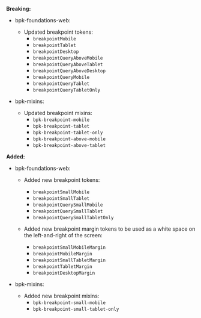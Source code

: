 **Breaking:**

- bpk-foundations-web:
    - Updated breakpoint tokens:
        - `breakpointMobile`
        - `breakpointTablet`
        - `breakpointDesktop`
        - `breakpointQueryAboveMobile`
        - `breakpointQueryAboveTablet`
        - `breakpointQueryAboveDesktop`
        - `breakpointQueryMobile`
        - `breakpointQueryTablet`
        - `breakpointQueryTabletOnly`

- bpk-mixins:
    - Updated breakpoint mixins:
        - `bpk-breakpoint-mobile`
        - `bpk-breakpoint-tablet`
        - `bpk-breakpoint-tablet-only`
        - `bpk-breakpoint-above-mobile`
        - `bpk-breakpoint-above-tablet`

**Added:**

- bpk-foundations-web:
    - Added new breakpoint tokens:
        - `breakpointSmallMobile`
        - `breakpointSmallTablet`
        - `breakpointQuerySmallMobile`
        - `breakpointQuerySmallTablet`
        - `breakpointQuerySmallTabletOnly`

    - Added new breakpoint margin tokens to be used as a white space on the left-and-right of the screen:
        - `breakpointSmallMobileMargin`
        - `breakpointMobileMargin`
        - `breakpointSmallTabletMargin`
        - `breakpointTabletMargin`
        - `breakpointDesktopMargin`

- bpk-mixins:
    - Added new breakpoint mixins:
        - `bpk-breakpoint-small-mobile`
        - `bpk-breakpoint-small-tablet-only`

